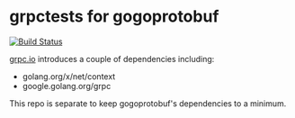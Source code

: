 # grpctests for gogoprotobuf

[![Build Status](https://travis-ci.org/gogo/grpctests.svg?branch=master)](https://travis-ci.org/gogo/grpctests)

[grpc.io](http://www.grpc.io/) introduces a couple of dependencies including:

  - golang.org/x/net/context
  - google.golang.org/grpc

This repo is separate to keep gogoprotobuf's dependencies to a minimum.


